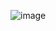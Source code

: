 ![image](https://user-images.githubusercontent.com/42779023/199121696-297744c5-9e3c-4fc5-b377-ab2b96b494d0.png)
